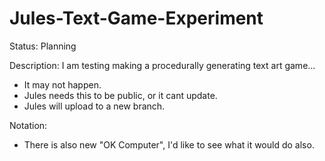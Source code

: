 # Jules-Text-Game-Experiment
Status: Planning

Description:
I am testing making a procedurally generating text art game...
- It may not happen. 
- Jules needs this to be public, or it cant update.
- Jules will upload to a new branch.

Notation:
- There is also new "OK Computer",  I'd like to see what it would do also.
